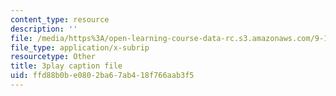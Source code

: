 ```yaml
---
content_type: resource
description: ''
file: /media/https%3A/open-learning-course-data-rc.s3.amazonaws.com/9-14-brain-structure-and-its-origins-spring-2014/ffd88b0be0802ba67ab418f766aab3f5_555132.srt
file_type: application/x-subrip
resourcetype: Other
title: 3play caption file
uid: ffd88b0b-e080-2ba6-7ab4-18f766aab3f5
---
```


